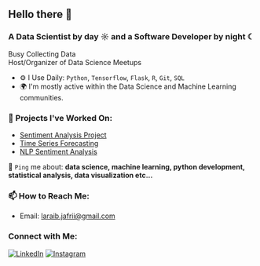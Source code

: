 ## Hello there 👋

### A Data Scientist by day ☼ and a Software Developer by night ☾

Busy Collecting Data <br>
Host/Organizer of Data Science Meetups

- ⚙️ I Use Daily: <code>Python</code>, <code>Tensorflow</code>, <code>Flask</code>, <code>R</code>, <code>Git</code>, <code>SQL</code> 
- 🌍 I'm mostly active within the Data Science and Machine Learning communities.

### 💅 Projects I've Worked On:
- [Sentiment Analysis Project](https://your-predictive-analytics-project-link.com)
- [Time Series Forecasting](https://your-time-series-forecasting-link.com)
- [NLP Sentiment Analysis](https://your-nlp-sentiment-analysis-link.com)

💬 <code>Ping</code> me about: <strong>data science, machine learning, python development, statistical analysis, data visualization etc...</strong>

### 📫 How to Reach Me:
- Email: [laraib.jafrii@gmail.com](mailto:laraib.jafrii@gmail.com)

### Connect with Me:
[![LinkedIn](https://img.shields.io/badge/LinkedIn-0A66C2?style=for-the-badge&logo=linkedin&logoColor=white)](https://www.linkedin.com/in/slhj/)
[![Instagram](https://img.shields.io/badge/Instagram-E4405F?style=for-the-badge&logo=instagram&logoColor=white)](https://www.instagram.com/laraib.jafri)
